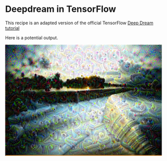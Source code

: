 Deepdream in TensorFlow
=======================

This recipe is an adapted version of the official TensorFlow [Deep Dream tutorial](https://www.tensorflow.org/tutorials/generative/deepdream)

Here is a potential output.

![deepdream outputs](../images/06_deepdream_ex.png)

